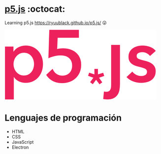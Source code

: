 # [p5.js](https://p5js.org/) :octocat:
Learning p5.js https://ryuublack.github.io/p5.js/ :stuck_out_tongue_winking_eye:

![](/images/p5.png)

# Lenguajes de programación
+ HTML
+ CSS
+ JavaScript
+ Electron
